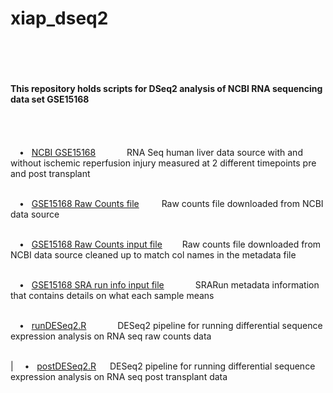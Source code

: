 # xiap_dseq2

<br><br><br><br>
<b>This repository holds scripts for DSeq2 analysis of NCBI RNA sequencing data set GSE15168</b><br><br>
<br><br><br>
&emsp;<span>&#8226;</span> &nbsp; [NCBI GSE15168](https://www.ncbi.nlm.nih.gov/geo/query/acc.cgi?acc=GSE151648) &emsp;&emsp;&emsp; RNA Seq human liver data source 
with and without ischemic reperfusion injury measured at 2 different timepoints pre and post transplant<br><br>

&emsp;<span>&#8226;</span> &nbsp; [GSE15168 Raw Counts file](https://github.com/msamm00/xiap_dseq/GSE151648_liver-iri-counts.txt.gz) &emsp;&emsp; Raw counts file downloaded from NCBI data source<br><br>


&emsp;<span>&#8226;</span> &nbsp; [GSE15168 Raw Counts input file](https://github.com/msamm00/xiap_dseq/GSE151648_liver-iri-counts_cleaned.txt)  &emsp;&emsp;Raw counts file downloaded from NCBI data source cleaned up to match col names in the metadata file<br><br>



&emsp;<span>&#8226;</span> &nbsp; [GSE15168 SRA run info input file](https://github.com/msamm00/xiap_dseq/SraRunTable.txt)  &emsp; &emsp;&emsp;SRARun metadata information that contains details on what each sample means<br><br>



&emsp;<span>&#8226;</span> &nbsp; [runDESeq2.R](https://github.com/msamm00/xiap_dseq/runDESeq2.R)  &emsp;&emsp;&emsp; DESeq2 pipeline for running differential sequence expression analysis on RNA seq raw counts data<br><br>



| &emsp;<span>&#8226;</span> &nbsp; [postDESeq2.R](https://github.com/msamm00/xiap_dseq/postDESeq2.R)  &emsp; DESeq2 pipeline for running differential sequence expression analysis on RNA seq post transplant data<br><br>
